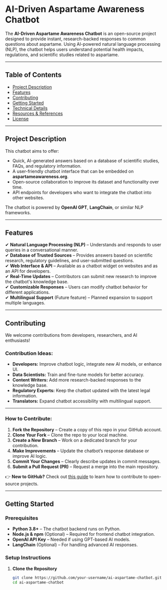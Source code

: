 # AI-Driven Aspartame Awareness Chatbot  

The **AI-Driven Aspartame Awareness Chatbot** is an open-source project designed to provide instant, research-backed responses to common questions about aspartame. Using AI-powered natural language processing (NLP), the chatbot helps users understand potential health impacts, regulations, and scientific studies related to aspartame.

---

## Table of Contents  
- [Project Description](#project-description)  
- [Features](#features)  
- [Contributing](#contributing)  
- [Getting Started](#getting-started)  
- [Technical Details](#technical-details)  
- [Resources & References](#resources--references)  
- [License](#license)  

---

## Project Description  

This chatbot aims to offer:  
- Quick, AI-generated answers based on a database of scientific studies, FAQs, and regulatory information.  
- A user-friendly chatbot interface that can be embedded on **aspartameawareness.org**.  
- Open-source collaboration to improve its dataset and functionality over time.  
- API endpoints for developers who want to integrate the chatbot into other websites.  

The chatbot is powered by **OpenAI GPT**, **LangChain**, or similar NLP frameworks.  

---

## Features  

✔ **Natural Language Processing (NLP)** – Understands and responds to user queries in a conversational manner.  
✔ **Database of Trusted Sources** – Provides answers based on scientific research, regulatory guidelines, and user-submitted questions.  
✔ **Web Interface & API** – Available as a chatbot widget on websites and as an API for developers.  
✔ **Real-Time Updates** – Contributors can submit new research to improve the chatbot's knowledge base.  
✔ **Customizable Responses** – Users can modify chatbot behavior for different applications.  
✔ **Multilingual Support** (Future feature) – Planned expansion to support multiple languages.  

---

## Contributing  

We welcome contributions from developers, researchers, and AI enthusiasts!  

### Contribution Ideas:  
- **Developers:** Improve chatbot logic, integrate new AI models, or enhance UI.  
- **Data Scientists:** Train and fine-tune models for better accuracy.  
- **Content Writers:** Add more research-backed responses to the knowledge base.  
- **Regulatory Experts:** Keep the chatbot updated with the latest legal information.  
- **Translators:** Expand chatbot accessibility with multilingual support.  

---

### How to Contribute:  
1. **Fork the Repository** – Create a copy of this repo in your GitHub account.  
2. **Clone Your Fork** – Clone the repo to your local machine.  
3. **Create a New Branch** – Work on a dedicated branch for your contribution.  
4. **Make Improvements** – Update the chatbot’s response database or improve AI logic.  
5. **Commit Your Changes** – Clearly describe updates in commit messages.  
6. **Submit a Pull Request (PR)** – Request a merge into the main repository.  

👉 **New to GitHub?** Check out [this guide](https://opensource.guide/how-to-contribute/) to learn how to contribute to open-source projects.  

---

## Getting Started  

### Prerequisites  
- **Python 3.8+** – The chatbot backend runs on Python.  
- **Node.js & npm** (Optional) – Required for frontend chatbot integration.  
- **OpenAI API Key** – Needed if using GPT-based AI models.  
- **LangChain** (Optional) – For handling advanced AI responses.  

### Setup Instructions  

1. **Clone the Repository**  
   ```bash
   git clone https://github.com/your-username/ai-aspartame-chatbot.git
   cd ai-aspartame-chatbot
